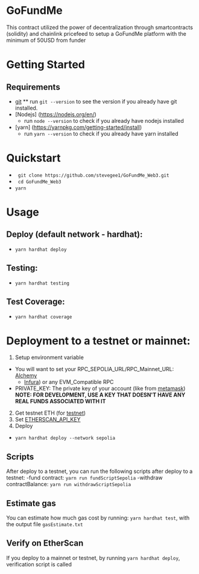 # GoFundMe
This contract utilized the power of decentralization through smartcontracts (solidity) and chainlink pricefeed to setup a GoFundMe platform with the minimum of 50USD from funder

# Getting Started
## Requirements
* [git](https://git-scm.com/)
   ** run `git --version` to see the version if you already have git installed.
* [Nodejs] (https://nodejs.org/en/)
   - run `node --version` to check if you already have nodejs installed
* [yarn] (https://yarnpkg.com/getting-started/install)
   - run `yarn --version` to check if you already have yarn installed
   
# Quickstart
- ` git clone https://github.com/stevegee1/GoFundMe_Web3.git`
- ` cd GoFundMe_Web3`
- `yarn `

# Usage

## Deploy (default network - hardhat):
- `yarn hardhat deploy`

## Testing:
- `yarn hardhat testing`
## Test Coverage:
- `yarn hardhat coverage`

# Deployment to a testnet or mainnet:
1. Setup environment variable
 - You will want to set your RPC_SEPOLIA_URL/RPC_Mainnet_URL: [Alchemy](https://www.alchemy.com/)
   + [Infura](https://www.infura.io/)) or any EVM_Compatible RPC
 - PRIVATE_KEY: The private key of your account (like from [metamask](https://metamask.io/))
 __NOTE: FOR DEVELOPMENT, USE A KEY THAT DOESN'T HAVE ANY REAL FUNDS ASSOCIATED WITH IT__

2. Get testnet ETH (for [testnet](https://faucets.chain.link/))
3. Set [ETHERSCAN_API_KEY](https://etherscan.io/myapikey)
4. Deploy
 - `yarn hardhat deploy --network sepolia`

## Scripts
After deploy to a testnet, you can run the following scripts after deploy to a testnet:
-fund contract: `yarn run fundScriptSepolia`
-withdraw contractBalance: `yarn run withdrawScriptSepolia`

## Estimate gas
You can estimate how much gas cost by running:
`yarn hardhat test`, with the output file `gasEstimate.txt`

## Verify on EtherScan
If you deploy to a mainnet or testnet, by running `yarn hardhat deploy`, verification script is called

   





